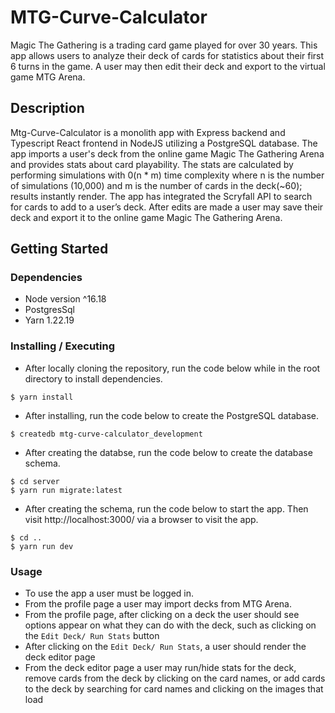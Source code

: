 # MTG-Curve-Calculator

Magic The Gathering is a trading card game played for over 30 years.
This app allows users to analyze their deck of cards for statistics about their first 6 turns in the game.
A user may then edit their deck and export to the virtual game MTG Arena.

## Description

Mtg-Curve-Calculator is a monolith app with Express backend and Typescript React frontend in NodeJS utilizing a PostgreSQL database.
The app imports a user's deck from the online game Magic The Gathering Arena and provides stats about card playability.
The stats are calculated by performing simulations with 0(n \* m) time complexity where n is the number of simulations (10,000) and m is the number of cards in the deck(~60); results instantly render.
The app has integrated the Scryfall API to search for cards to add to a user’s deck.
After edits are made a user may save their deck and export it to the online game Magic The Gathering Arena.

## Getting Started

### Dependencies

- Node version ^16.18
- PostgresSql
- Yarn 1.22.19

### Installing / Executing

- After locally cloning the repository, run the code below while in the root directory to install dependencies.

```
$ yarn install
```

- After installing, run the code below to create the PostgreSQL database.

```
$ createdb mtg-curve-calculator_development
```

- After creating the databse, run the code below to create the database schema.

```
$ cd server
$ yarn run migrate:latest
```

- After creating the schema, run the code below to start the app. Then visit http://localhost:3000/ via a browser to visit the app.

```
$ cd ..
$ yarn run dev
```

### Usage

- To use the app a user must be logged in.
- From the profile page a user may import decks from MTG Arena.
- From the profile page, after clicking on a deck the user should see options appear on what they can do with the deck, such as clicking on the `Edit Deck/ Run Stats` button
- After clicking on the `Edit Deck/ Run Stats`, a user should render the deck editor page
- From the deck editor page a user may run/hide stats for the deck, remove cards from the deck by clicking on the card names, or add cards to the deck by searching for card names and clicking on the images that load
